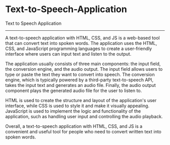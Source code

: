 # Text-to-Speech-Application
Text to Speech Application
***************************************************************
A text-to-speech application with HTML, CSS, and JS is a web-based tool that can convert text into spoken words. The application uses the HTML, CSS, and JavaScript programming languages to create a user-friendly interface where users can input text and listen to the output.

The application usually consists of three main components: the input field, the conversion engine, and the audio output. The input field allows users to type or paste the text they want to convert into speech. The conversion engine, which is typically powered by a third-party text-to-speech API, takes the input text and generates an audio file. Finally, the audio output component plays the generated audio file for the user to listen to.

HTML is used to create the structure and layout of the application's user interface, while CSS is used to style it and make it visually appealing. JavaScript is used to implement the logic and functionality of the application, such as handling user input and controlling the audio playback.

Overall, a text-to-speech application with HTML, CSS, and JS is a convenient and useful tool for people who need to convert written text into spoken words.

